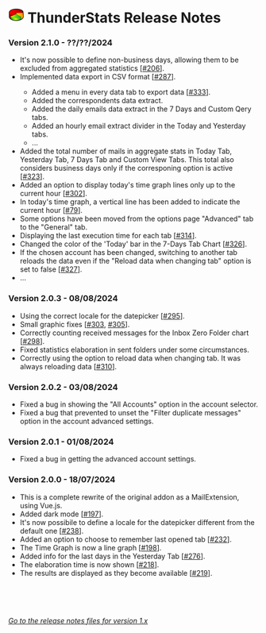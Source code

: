 # ![TS] ThunderStats Release Notes



<h3>Version 2.1.0 - ??/??/2024</h3>
      <ul>
       <li>It's now possible to define non-business days, allowing them to be excluded from aggregated statistics [<a href="https://github.com/micz/ThunderStats/issues/206">#206</a>].</li>
       <li>Implemented data export in CSV format [<a href="https://github.com/micz/ThunderStats/issues/287">#287</a>].</li>
       <ul>
        <li>Added a menu in every data tab to export data [<a href="https://github.com/micz/ThunderStats/issues/333">#333</a>].</li>
        <li>Added the correspondents data extract.</li>
        <li>Added the daily emails data extract in the 7 Days and Custom Qery tabs.</li>
        <li>Added an hourly email extract divider in the Today and Yesterday tabs.</li>
        <li>...</li>
       </ul>
       <li>Added the total number of mails in aggregate stats in Today Tab, Yesterday Tab, 7 Days Tab and Custom View Tabs. This total also considers business days only if the corresponing option is active [<a href="https://github.com/micz/ThunderStats/issues/323">#323</a>].</li>
       <li>Added an option to display today's time graph lines only up to the current hour [<a href="https://github.com/micz/ThunderStats/issues/302">#302</a>].</li>
       <li>In today's time graph, a vertical line has been added to indicate the current hour [<a href="https://github.com/micz/ThunderStats/issues/79">#79</a>].</li>
       <li>Some options have been moved from the options page "Advanced" tab to the "General" tab.</li>
       <li>Displaying the last execution time for each tab [<a href="https://github.com/micz/ThunderStats/issues/314">#314</a>].</li>
       <li>Changed the color of the 'Today' bar in the 7-Days Tab Chart [<a href="https://github.com/micz/ThunderStats/issues/326">#326</a>].</li>
       <li>If the chosen account has been changed, switching to another tab reloads the data even if the "Reload data when changing tab" option is set to false [<a href="https://github.com/micz/ThunderStats/issues/327">#327</a>].</li>
       <li>...</li>
      </ul>
<h3>Version 2.0.3 - 08/08/2024</h3>
      <ul>
       <li>Using the correct locale for the datepicker [<a href="https://github.com/micz/ThunderStats/issues/295">#295</a>].</li>
       <li>Small graphic fixes [<a href="https://github.com/micz/ThunderStats/issues/303">#303</a>, <a href="https://github.com/micz/ThunderStats/issues/305">#305</a>].</li>
       <li>Correctly counting received messages for the Inbox Zero Folder chart [<a href="https://github.com/micz/ThunderStats/issues/298">#298</a>].</li>
       <li>Fixed statistics elaboration in sent folders under some circumstances.</li>
       <li>Correctly using the option to reload data when changing tab. It was always reloading data [<a href="https://github.com/micz/ThunderStats/issues/310">#310</a>].</li>
      </ul>
<h3>Version 2.0.2 - 03/08/2024</h3>
      <ul>
       <li>Fixed a bug in showing the "All Accounts" option in the account selector.</li>
       <li>Fixed a bug that prevented to unset the "Filter duplicate messages" option in the account advanced settings.</li>
      </ul>
<h3>Version 2.0.1 - 01/08/2024</h3>
      <ul>
       <li>Fixed a bug in getting the advanced account settings.</li>
      </ul>
<h3>Version 2.0.0 - 18/07/2024</h3>
      <ul>
       <li>This is a complete rewrite of the original addon as a MailExtension, using Vue.js.</li>
       <li>Added dark mode [<a href="https://github.com/micz/ThunderStats/issues/197">#197</a>].</li>
       <li>It's now possibile to define a locale for the datepicker different from the default one [<a href="https://github.com/micz/ThunderStats/issues/238">#238</a>].</li>
       <li>Added an option to choose to remember last opened tab [<a href="https://github.com/micz/ThunderStats/issues/232">#232</a>].</li>
       <li>The Time Graph is now a line graph [<a href="https://github.com/micz/ThunderStats/issues/198">#198</a>].</li>
       <li>Added info for the last days in the Yesterday Tab [<a href="https://github.com/micz/ThunderStats/issues/276">#276</a>].</li>
       <li>The elaboration time is now shown [<a href="https://github.com/micz/ThunderStats/issues/218">#218</a>].</li>
       <li>The results are displayed as they become available [<a href="https://github.com/micz/ThunderStats/issues/219">#219</a>].</li>
      </ul>

<br><br><br>



_[Go to the release notes files for version 1.x](CHANGELOG_v1.md)_


[TS]: public/images/mzts-icon-32px.png
